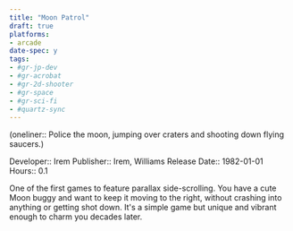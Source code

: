 ```yaml
---
title: "Moon Patrol"
draft: true
platforms:
- arcade
date-spec: y
tags:
- #gr-jp-dev 
- #gr-acrobat 
- #gr-2d-shooter 
- #gr-space 
- #gr-sci-fi 
- #quartz-sync
---
```


(oneliner:: Police the moon, jumping over craters and shooting down flying saucers.)

Developer:: Irem
Publisher:: Irem, Williams
Release Date:: 1982-01-01
Hours:: 0.1

One of the first games to feature parallax side-scrolling. You have a cute Moon buggy and want to keep it moving to the right, without crashing into anything or getting shot down. It's a simple game but unique and vibrant enough to charm you decades later.